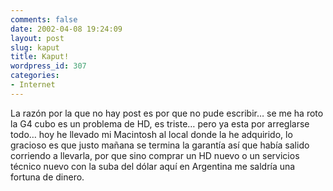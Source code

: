 ```yaml
---
comments: false
date: 2002-04-08 19:24:09
layout: post
slug: kaput
title: Kaput!
wordpress_id: 307
categories:
- Internet
---
```


La razón por la que no hay post es por que no pude escribir… se me ha roto la G4 cubo es un problema de HD, es triste… pero ya esta por arreglarse todo… hoy he llevado mi Macintosh al local donde la he adquirido, lo gracioso es que justo mañana se termina la garantía así que había salido corriendo a llevarla, por que sino comprar un HD nuevo o un servicios técnico nuevo con la suba del dólar aquí en Argentina me saldría una fortuna de dinero.




 
